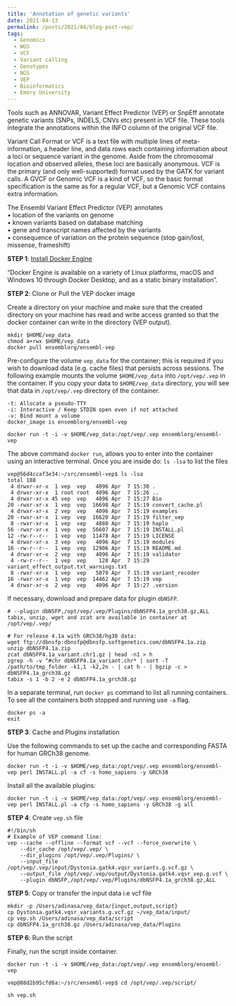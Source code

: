 ```yaml
---
title: 'Annotation of genetic variants'
date: 2021-04-13
permalink: /posts/2021/04/blog-post-vep/
tags:
  - Genomics
  - WGS
  - VCF 
  - Variant calling
  - Genotypes
  - NGS 
  - VEP
  - Bioinformatics 
  - Emory University
---
```

Tools such as ANNOVAR, Variant Effect Predictor (VEP) or SnpEff annotate genetic variants (SNPs, INDELS, CNVs etc) present in VCF file. These tools integrate the annotations within the INFO column of the original VCF file.  

Variant Call Format or VCF is a text file with multiple lines of meta-information, a header line, and data rows each containing information about a loci or sequence variant in the genome. Aside from the chromosomal location and observed alleles, these loci are basically anonymous. VCF is the primary (and only well-supported) format used by the GATK for variant calls. A GVCF or Genomic VCF is a kind of VCF, so the basic format specification is the same as for a regular VCF, but a Genomic VCF contains extra information.  

The Ensembl Variant Effect Predictor (VEP) annotates  
• location of the variants on genome  
• known variants based on database matching  
• gene and transcript names affected by the variants  
• consequence of variation on the protein sequence (stop gain/lost, missense, frameshift)  

**STEP 1**: [Install Docker Engine](https://docs.docker.com/engine/install/)  

“Docker Engine is available on a variety of Linux platforms, macOS and Windows 10 through Docker Desktop, and as a static binary installation”.  

**STEP 2**: Clone or Pull the VEP docker image  
  
Create a directory on your machine and make sure that the created directory on your machine has read and write access granted so that the docker container can write in the directory (VEP output).  

```
mkdir $HOME/vep_data
chmod a+rwx $HOME/vep_data    
docker pull ensemblorg/ensembl-vep   
```  

Pre-configure the volume `vep_data` for the container; this is required if you wish to download data (e.g. cache files) that persists across sessions. The following example mounts the volume `$HOME/vep_data` into `/opt/vep/.vep` in the container. If you copy your data to `$HOME/vep_data` directory, you will see that data in `/opt/vep/.vep` directory of the container.  
```
-t: Allocate a pseudo-TTY
-i: Interactive / Keep STDIN open even if not attached
-v: Bind mount a volume
docker_image is ensemblorg/ensembl-vep

docker run -t -i -v $HOME/vep_data:/opt/vep/.vep ensemblorg/ensembl-vep
```  
The above command `docker run`, allows you to enter into the container using an interactive terminal. Once you are inside do: `ls -lsa` to list the files  
```
vep@56d4ccaf3e34:~/src/ensembl-vep$ ls -lsa
total 188
 4 drwxr-xr-x  1 vep  vep   4096 Apr  7 15:30 .
 4 drwxr-xr-x  1 root root  4096 Apr  7 15:26 ..
 4 drwxr-xr-x 45 vep  vep   4096 Apr  7 15:27 Bio
20 -rwxr-xr-x  1 vep  vep  16698 Apr  7 15:19 convert_cache.pl
 4 drwxr-xr-x  2 vep  vep   4096 Apr  7 15:19 examples
20 -rwxr-xr-x  1 vep  vep  16620 Apr  7 15:19 filter_vep
 8 -rwxr-xr-x  1 vep  vep   4880 Apr  7 15:19 haplo
56 -rwxr-xr-x  1 vep  vep  56607 Apr  7 15:19 INSTALL.pl
12 -rw-r--r--  1 vep  vep  11478 Apr  7 15:19 LICENSE
 4 drwxr-xr-x  3 vep  vep   4096 Apr  7 15:19 modules
16 -rw-r--r--  1 vep  vep  12906 Apr  7 15:19 README.md
 4 drwxr-xr-x  2 vep  vep   4096 Apr  7 15:19 validator
 4 -rw-r--r--  1 vep  vep    128 Apr  7 15:29 variant_effect_output.txt_warnings.txt
 8 -rwxr-xr-x  1 vep  vep   5079 Apr  7 15:19 variant_recoder
16 -rwxr-xr-x  1 vep  vep  14462 Apr  7 15:19 vep
 4 drwxr-xr-x  2 vep  vep   4096 Apr  7 15:27 .version
```

If necessary, download and prepare data for plugin `dbNSFP`. 
  
```
# --plugin dbNSFP,/opt/vep/.vep/Plugins/dbNSFP4.1a_grch38.gz,ALL
tabix, unzip, wget and zcat are available in container at /opt/vep/.vep/ 

# For release 4.1a with GRCh38/hg38 data:
wget ftp://dbnsfp:dbnsfp@dbnsfp.softgenetics.com/dbNSFP4.1a.zip
unzip dbNSFP4.1a.zip
zcat dbNSFP4.1a_variant.chr1.gz | head -n1 > h
zgrep -h -v ^#chr dbNSFP4.1a_variant.chr* | sort -T /path/to/tmp_folder -k1,1 -k2,2n - | cat h - | bgzip -c > dbNSFP4.1a_grch38.gz
tabix -s 1 -b 2 -e 2 dbNSFP4.1a_grch38.gz
```

In a separate terminal, run `docker ps` command to list all running containers. To see all the containers both stopped and running use `-a` flag.  

```
docker ps -a
exit
```

**STEP 3**: Cache and Plugins installation  

Use the following commands to set up the cache and corresponding FASTA for human GRCh38 genome.  

```
docker run -t -i -v $HOME/vep_data:/opt/vep/.vep ensemblorg/ensembl-vep perl INSTALL.pl -a cf -s homo_sapiens -y GRCh38
```

Install all the available plugins:  

```
docker run -t -i -v $HOME/vep_data:/opt/vep/.vep ensemblorg/ensembl-vep perl INSTALL.pl -a cfp -s homo_sapiens -y GRCh38 -g all
```  

**STEP 4**: Create `vep.sh` file  

```
#!/bin/sh
# Example of VEP command line:
vep --cache --offline --format vcf --vcf --force_overwrite \
	--dir_cache /opt/vep/.vep/ \
	--dir_plugins /opt/vep/.vep/Plugins/ \
	--input_file /opt/vep/.vep/input/Dystonia.gatk4.vqsr_variants.g.vcf.gz \
	--output_file /opt/vep/.vep/output/Dystonia.gatk4.vqsr_vep.g.vcf \
	--plugin dbNSFP,/opt/vep/.vep/Plugins/dbNSFP4.1a_grch38.gz,ALL
```

**STEP 5**: Copy or transfer the input data i.e vcf file

```
mkdir -p /Users/adinasa/vep_data/{input,output,script}
cp Dystonia.gatk4.vqsr_variants.g.vcf.gz ~/vep_data/input/
cp vep.sh /Users/adinasa/vep_data/script
cp dbNSFP4.1a_grch38.gz /Users/adinasa/vep_data/Plugins 
```

**STEP 6**: Run the script  

Finally, run the script inside container.  
```
docker run -t -i -v $HOME/vep_data:/opt/vep/.vep ensemblorg/ensembl-vep

vep@88d2b95cfd6a:~/src/ensembl-vep$ cd /opt/vep/.vep/script/

sh vep.sh
```  

